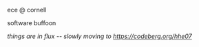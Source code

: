 ece @ cornell

software buffoon

*things are in flux -- slowly moving to https://codeberg.org/hhe07*
<!---
hhe07/hhe07 is a ✨ special ✨ repository because its `README.md` (this file) appears on your GitHub profile.
You can click the Preview link to take a look at your changes.
--->
